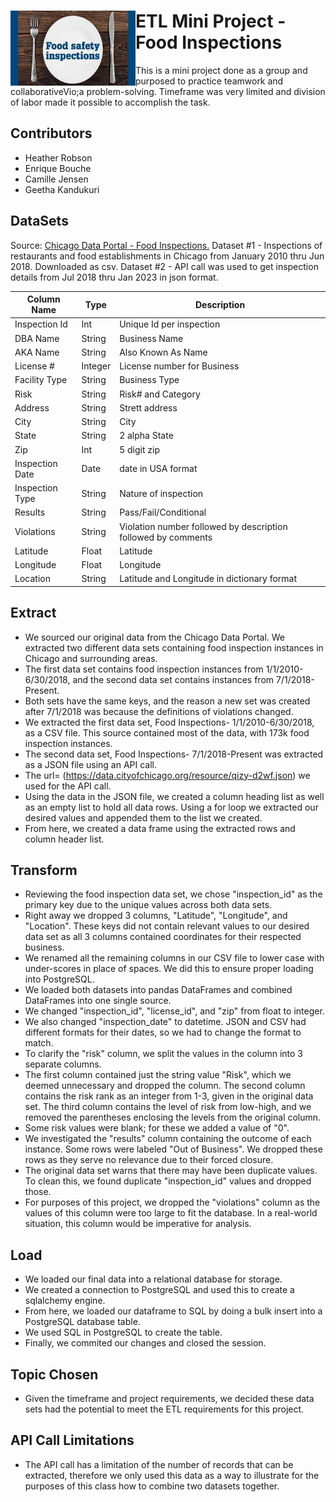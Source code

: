 <div><img align=left width=200px height=120px src="https://github.com/geethakan/proj2-ETL-foodinspection/blob/main/Images/inspections.jpg">
  
# ETL Mini Project - Food Inspections
  
This is a mini project done as a group and purposed to practice teamwork and collaborativeVio;a problem-solving. Timeframe was very limited and division of labor made it possible to accomplish the task.</div>


## Contributors
  
- Heather Robson
- Enrique Bouche
- Camille Jensen
- Geetha Kandukuri
  
  
## DataSets

<div> Source: <a href="https://data.cityofchicago.org/Health-Human-Services/Food-Inspections/4ijn-s7e5" target="_blank">Chicago Data Portal - Food Inspections.</a> 
Dataset #1 - Inspections of restaurants and food establishments in Chicago from January 2010 thru Jun 2018. Downloaded as csv. Dataset #2 - API call was used to
get inspection details from Jul 2018 thru Jan 2023 in json format.</div>


  
  | Column Name   | Type    | Description              |
  | ------------- | ------- | ------------------------ |
  | Inspection Id | Int     | Unique Id per inspection 
  | DBA Name      | String  | Business Name            
  | AKA Name      | String  | Also Known As Name
  | License #     | Integer | License number for Business
  | Facility Type | String  | Business Type
  | Risk          | String  | Risk# and Category
  | Address       | String  | Strett address
  | City          | String  | City
  | State         | String  | 2 alpha State
  | Zip           | Int     | 5 digit zip
  | Inspection Date | Date  | date in USA format
  | Inspection Type | String | Nature of inspection
  | Results         | String | Pass/Fail/Conditional
  | Violations      | String | Violation number followed by description followed by comments
  | Latitude        | Float  | Latitude 
  | Longitude       | Float  | Longitude
  | Location        | String | Latitude and Longitude in dictionary format

## Extract

- We sourced our original data from the Chicago Data Portal. We extracted two different data sets containing food inspection instances in Chicago and surrounding areas. 
- The first data set contains food inspection instances from 1/1/2010-6/30/2018, and the second data set contains instances from 7/1/2018-Present.
- Both sets have the same keys, and the reason a new set was created after 7/1/2018 was because the definitions of violations changed.
- We extracted the first data set, Food Inspections- 1/1/2010-6/30/2018, as a CSV file. This source contained most of the data, with 173k food inspection instances.
- The second data set, Food Inspections- 7/1/2018-Present was extracted as a JSON file using an API call.
- The url= (https://data.cityofchicago.org/resource/qizy-d2wf.json) we used for the API call. 
- Using the data in the JSON file, we created a column heading list as well as an empty list to hold all data rows. Using a for loop we extracted our desired values and appended them to the list we created.
- From here, we created a data frame using the extracted rows and column header list.

## Transform

- Reviewing the food inspection data set, we chose "inspection_id" as the primary key due to the unique values across both data sets. 
- Right away we dropped 3 columns, "Latitude", "Longitude", and "Location". These keys did not contain relevant values to our desired data set as all 3 columns contained coordinates for their respected business.
- We renamed all the remaining columns in our CSV file to lower case with under-scores in place of spaces. We did this to ensure proper loading into PostgreSQL. 
- We loaded both datasets into pandas DataFrames and combined DataFrames into one single source.
- We changed "inspection_id", "license_id", and "zip" from float to integer. 
- We also changed "inspection_date" to datetime. JSON and CSV had different formats for their dates, so we had to change the format to match. 
- To clarify the "risk" column, we split the values in the column into 3 separate columns.
- The first column contained just the string value "Risk", which we deemed unnecessary and dropped the column. The second column contains the risk rank as an integer from 1-3, given in the original data set. The third column contains the level of risk from low-high, and we removed the parentheses enclosing the levels from the original column.
- Some risk values were blank; for these we added a value of "0". 
- We investigated the "results" column containing the outcome of each instance. Some rows were labeled "Out of Business". We dropped these rows as they serve no relevance due to their forced closure. 
- The original data set warns that there may have been duplicate values. To clean this, we found duplicate "inspection_id" values and dropped those.
- For purposes of this project, we dropped the "violations" column as the values of this column were too large to fit the database. In a real-world situation, this column would be imperative for analysis.

## Load

- We loaded our final data into a relational database for storage.
- We created a connection to PostgreSQL and used this to create a sqlalchemy engine.
- From here, we loaded our dataframe to SQL by doing a bulk insert into a PostgreSQL database table.
- We used SQL in PostgreSQL to create the table. 
- Finally, we commited our changes and closed the session. 

## Topic Chosen

- Given the timeframe and project requirements, we decided these data sets had the potential to meet the ETL requirements for this project.
## API Call Limitations

- The API call has a limitation of the number of records that can be extracted, therefore we only used this data as a way to illustrate for the purposes of this class how to combine two datasets together.
